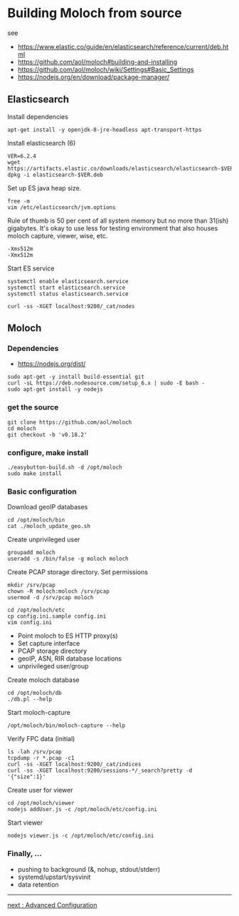 # Building Moloch from source

see
* https://www.elastic.co/guide/en/elasticsearch/reference/current/deb.html
* https://github.com/aol/moloch#building-and-installing
* https://github.com/aol/moloch/wiki/Settings#Basic_Settings
* https://nodejs.org/en/download/package-manager/

## Elasticsearch

Install dependencies

```
apt-get install -y openjdk-8-jre-headless apt-transport-https
```

Install elasticsearch (6)

```
VER=6.2.4
wget https://artifacts.elastic.co/downloads/elasticsearch/elasticsearch-$VER.deb
dpkg -i elasticsearch-$VER.deb
```

Set up ES java heap size.

```
free -m
vim /etc/elasticsearch/jvm.options
```

Rule of thumb is 50 per cent of all system memory but no more than 31(ish) gigabytes. It's okay to use less for testing environment that also houses moloch capture, viewer, wise, etc.

```
-Xms512m
-Xmx512m
```

Start ES service

```
systemctl enable elasticsearch.service
systemctl start elasticsearch.service
systemctl status elasticsearch.service
```

```
curl -ss -XGET localhost:9200/_cat/nodes
```

## Moloch

### Dependencies

* https://nodejs.org/dist/

```
sudo apt-get -y install build-essential git
curl -sL https://deb.nodesource.com/setup_6.x | sudo -E bash -
sudo apt-get install -y nodejs
```

### get the source
```
git clone https://github.com/aol/moloch
cd moloch
git checkout -b 'v0.18.2'
```

### configure, make install

```
./easybutton-build.sh -d /opt/moloch
sudo make install
```

### Basic configuration

Download geoIP databases

```
cd /opt/moloch/bin
cat ./moloch_update_geo.sh
```

Create unprivileged user

```
groupadd moloch
useradd -s /bin/false -g moloch moloch
```

Create PCAP storage directory. Set permissions

```
mkdir /srv/pcap
chown -R moloch:moloch /srv/pcap
usermod -d /srv/pcap moloch
```

```
cd /opt/moloch/etc
cp config.ini.sample config.ini
vim config.ini
```

* Point moloch to ES HTTP proxy(s)
* Set capture interface
* PCAP storage directory
* geoIP, ASN, RIR database locations
* unprivileged user/group

Create moloch database

```
cd /opt/moloch/db
./db.pl --help
```

Start moloch-capture

```
/opt/moloch/bin/moloch-capture --help
```

Verify FPC data (initial)

```
ls -lah /srv/pcap
tcpdump -r *.pcap -c1
curl -ss -XGET localhost:9200/_cat/indices
curl -ss -XGET localhost:9200/sessions-*/_search?pretty -d '{"size":1}'
```

Create user for viewer

```
cd /opt/moloch/viewer
nodejs addUser.js -c /opt/moloch/etc/config.ini
```

Start viewer

```
nodejs viewer.js -c /opt/moloch/etc/config.ini
```

### Finally, ...

* pushing to background (&, nohup, stdout/stderr)
* systemd/upstart/sysvinit
* data retention

---
[next : Advanced Configuration](/Moloch/config.md)
